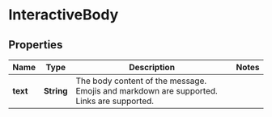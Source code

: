 

# InteractiveBody


## Properties

| Name | Type | Description | Notes |
|------------ | ------------- | ------------- | -------------|
|**text** | **String** | The body content of the message. Emojis and markdown are supported. Links are supported. |  |



